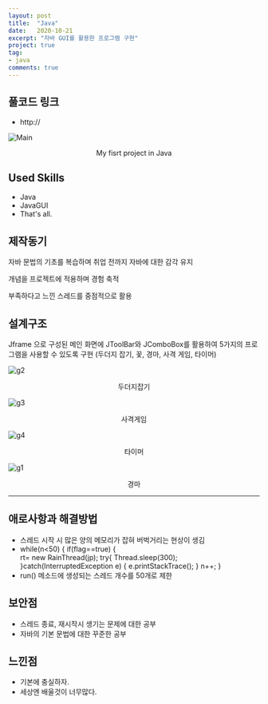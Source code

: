 ```yaml
---
layout: post
title:  "Java"
date:   2020-10-21
excerpt: "자바 GUI를 활용한 프로그램 구현"
project: true
tag:
- java 
comments: true
---
```


## 풀코드 링크
* http://

![Main](https://user-images.githubusercontent.com/69500105/111898422-552ace80-8a69-11eb-8828-fe28d1b56a11.png)
<center>My fisrt project in Java</center>

## Used Skills
* Java
* JavaGUI
* That's all.

## 제작동기
자바 문법의 기초를 복습하며 
취업 전까지 자바에 대한 감각 유지

개념을 프로젝트에 적용하며 경험 축적

부족하다고 느낀 스레드를 중점적으로 활용

## 설계구조
Jframe 으로 구성된 메인 화면에 
JToolBar와 JComboBox를 활용하여
5가지의 프로그램을 사용할 수 있도록 구현
(두더지 잡기, 꽃, 경마, 사격 게임, 타이머)

![g2](https://user-images.githubusercontent.com/69500105/111898390-1268f680-8a69-11eb-9a70-ac5d3040b4fc.png)
<center>두더지잡기</center>

![g3](https://user-images.githubusercontent.com/69500105/111898436-6ecc1600-8a69-11eb-9697-6b2be8e7584a.png)

<center>사격게임</center>

![g4](https://user-images.githubusercontent.com/69500105/111898441-6ffd4300-8a69-11eb-9284-360254f94b7b.png)
<center>타이머</center>

![g1](https://user-images.githubusercontent.com/69500105/111898442-712e7000-8a69-11eb-8b88-2f9c0306c186.png)
<center>경마</center>

---

## 애로사항과 해결방법

* 스레드 시작 시 많은 양의 메모리가 잡혀 버벅거리는 현상이 생김 
*  while(n<50) {
		if(flag==true) {	
		rt= new RainThread(jp);
		try{
			Thread.sleep(300);
		}catch(InterruptedException e) {
			e.printStackTrace();
		}
		n++;
		}
* run() 메소드에 생성되는 스레드 개수를 50개로 제한

## 보안점
* 스레드 종료, 재시작시 생기는 문제에 대한 공부
* 자바의 기본 문법에 대한 꾸준한 공부

## 느낀점
* 기본에 충실하자.
* 세상엔 배울것이 너무많다.



